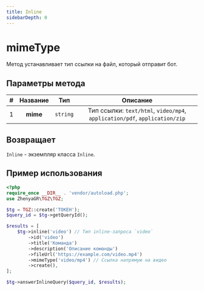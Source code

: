 ```yaml
---
title: Inline
sidebarDepth: 0
---
```


# mimeType
Метод устанавливает тип ссылки на файл, который отправит бот.

## Параметры метода
| # | Название |   Тип    |                                  Описание                                  |
|:-:|:--------:|:--------:|:--------------------------------------------------------------------------:|
| 1 | **mime** | `string` | Тип ссылки: `text/html`, `video/mp4`, `application/pdf`, `application/zip` |

## Возвращает
`Inline` - экземпляр класса `Inline`.

## Пример использования
```php
<?php
require_once __DIR__ . 'vendor/autoload.php';
use ZhenyaGR\TGZ\TGZ;

$tg = TGZ::create('ТОКЕН');
$query_id = $tg->getQueryId();

$results = [
    $tg->inline('video') // Тип inline-запроса `video`
        ->id('video')
        ->title('Команда')
        ->description('Описание команды')
        ->fileUrl('https://example.com/video.mp4')
        ->mimeType('video/mp4') // Ссылка напрямую на видео
        ->create(),
];

$tg->answerInlineQuery($query_id, $results);
```